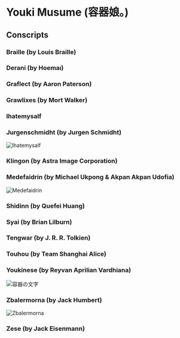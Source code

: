 # Youki Musume (容器娘。)
## Conscripts
### Braille (by Louis Braille)
### Derani (by Hoemaı)
### Graflect (by Aaron Paterson)
### Grawlixes (by Mort Walker)
### Ihatemysalf
### Jurgenschmidht (by Jurgen Schmidht)
![Ihatemysalf](https://github.com/user-attachments/assets/2dc2e6cc-6123-4ec7-9352-495ff31df874)
### Klingon (by Astra Image Corporation)
### Medefaidrin (by Michael Ukpong & Akpan Akpan Udofia)
![Medefaidrin](https://github.com/user-attachments/assets/217d43b4-6240-43c4-aa94-68a54697c660)
### Shidinn (by Quefei Huang)
### Syai (by Brian Lilburn)
### Tengwar (by J. R. R. Tolkien)
### Touhou (by Team Shanghai Alice)
### Youkinese (by Reyvan Aprilian Vardhiana)
![容器の文字](https://github.com/user-attachments/assets/0ef3d914-0078-4960-8178-82f8e21bca74)
### Zbalermorna (by Jack Humbert)
![Zbalermorna](https://github.com/user-attachments/assets/73e2015a-00da-43d5-8919-7d4c3837dd8a)
### Zese (by Jack Eisenmann)
